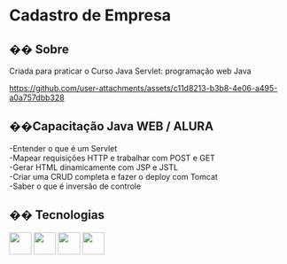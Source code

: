 <h1>Cadastro de Empresa</h1>

<h2>�� Sobre</h2>
<p>Criada para praticar o Curso Java Servlet: programação web Java</p>

https://github.com/user-attachments/assets/c11d8213-b3b8-4e06-a495-a0a757dbb328

<h2>��Capacitação Java WEB / ALURA</h2>
<p>
-Entender o que é um Servlet<br>
-Mapear requisições HTTP e trabalhar com POST e GET<br>
-Gerar HTML dinamicamente com JSP e JSTL<br>
-Criar uma CRUD completa e fazer o deploy com Tomcat<br>
-Saber o que é inversão de controle<br>
</p>

## �� Tecnologias

<div>
  <img src="https://cdn.jsdelivr.net/gh/devicons/devicon@latest/icons/eclipse/eclipse-original.svg"width="40" height="40"/>       
  <img src="https://cdn.jsdelivr.net/gh/devicons/devicon@latest/icons/tomcat/tomcat-original.svg" width="40" height="40"/>
  <img src="https://cdn.jsdelivr.net/gh/devicons/devicon@latest/icons/apache/apache-original.svg" width="40" height="40"/>      
  <img src="https://cdn.jsdelivr.net/gh/devicons/devicon@latest/icons/java/java-original-wordmark.svg" width="40" height="40"/>    
                       
</div>

